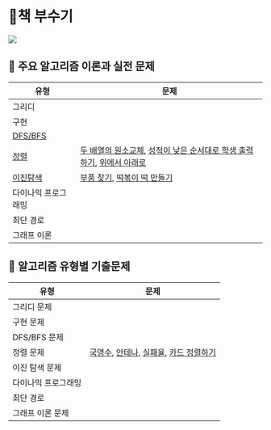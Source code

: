# 📘책 부수기
<img src = "https://images.velog.io/images/seochan99/post/49fc186a-828c-4e90-a5a5-a4b0cba8c1ce/800x0.jpeg"/>


## 📁 주요 알고리즘 이론과 실전 문제

유형 | 문제 
---- | ---- 
그리디 |  
구현 |  
[DFS/BFS](https://velog.io/@pdg0526/Part-02-DFSBFS) |   
[정렬](https://velog.io/@pdg0526/%EC%9D%B4%EC%BD%94%ED%85%8C-Part-02-%EC%A0%95%EB%A0%AC) |  [두 배열의 원소교체](https://github.com/uyggnodkrap/algorithm/blob/c44e8248d7d514c1f0ee484a979f3f37e4ba363b/codingtest/sort/%EB%91%90_%EB%B0%B0%EC%97%B4%EC%9D%98_%EC%9B%90%EC%86%8C_%EA%B5%90%EC%B2%B4.py),  [성적이 낮은 순서대로 학생 출력하기](https://github.com/uyggnodkrap/algorithm/blob/c44e8248d7d514c1f0ee484a979f3f37e4ba363b/codingtest/sort/%EC%84%B1%EC%A0%81%EC%9D%B4_%EB%82%AE%EC%9D%80_%EC%88%9C%EC%84%9C%EB%A1%9C_%ED%95%99%EC%83%9D_%EC%B6%9C%EB%A0%A5%ED%95%98%EA%B8%B0.py), [위에서 아래로](https://github.com/uyggnodkrap/algorithm/blob/c44e8248d7d514c1f0ee484a979f3f37e4ba363b/codingtest/sort/%EC%9C%84%EC%97%90%EC%84%9C_%EC%95%84%EB%9E%98%EB%A1%9C.py)
[이진탐색](https://velog.io/@pdg0526/Part-02-%ED%83%90%EC%83%89) |  [부품 찾기](https://github.com/uyggnodkrap/algorithm/blob/c44e8248d7d514c1f0ee484a979f3f37e4ba363b/codingtest/search/%EB%B6%80%ED%92%88_%EC%B0%BE%EA%B8%B0.py), [떡볶이 떡 만들기](https://github.com/uyggnodkrap/algorithm/blob/c44e8248d7d514c1f0ee484a979f3f37e4ba363b/codingtest/search/%EB%96%A1%EB%B3%B6%EC%9D%B4_%EB%96%A1_%EB%A7%8C%EB%93%A4%EA%B8%B0.py) |
다이나믹 프로그래밍 |  
최단 경로 |   
그래프 이론 |  

## 📁 알고리즘 유형별 기출문제
| 유형 | 문제 |
| ---- | ---- |
| 그리디 문제 |  |
| 구현 문제 | |
| DFS/BFS 문제| |
| 정렬 문제 | [국영수](https://github.com/uyggnodkrap/algorithm/blob/810c239031be17f9e17fb1af97775f36f50e22d4/codingtest/sort/boj10825.py), [안테나](https://github.com/uyggnodkrap/algorithm/blob/810c239031be17f9e17fb1af97775f36f50e22d4/codingtest/sort/boj18310.py), [실패율](https://www.notion.so/pdg0526/algorithm-3f66559973b842ba81b17d06e64f5076), [카드 정렬하기](https://pdg0526.notion.site/algorithm-6ff55408a8494f06acf92735e5dc43d7) |
| 이진 탐색 문제 | |
| 다이나믹 프로그래밍 | |
| 최단 경로 | |
| 그래프 이론 문제 | |
